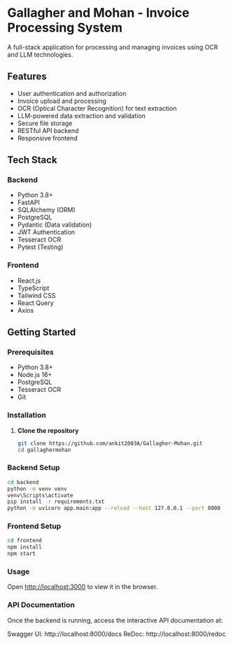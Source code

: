 # Gallagher and Mohan - Invoice Processing System

A full-stack application for processing and managing invoices using OCR and LLM technologies.

## Features

- User authentication and authorization
- Invoice upload and processing
- OCR (Optical Character Recognition) for text extraction
- LLM-powered data extraction and validation
- Secure file storage
- RESTful API backend
- Responsive frontend

## Tech Stack

### Backend
- Python 3.8+
- FastAPI
- SQLAlchemy (ORM)
- PostgreSQL
- Pydantic (Data validation)
- JWT Authentication
- Tesseract OCR
- Pytest (Testing)

### Frontend
- React.js
- TypeScript
- Tailwind CSS
- React Query
- Axios

## Getting Started

### Prerequisites

- Python 3.8+
- Node.js 16+
- PostgreSQL
- Tesseract OCR
- Git

### Installation

1. **Clone the repository**
   ```bash
   git clone https://github.com/ankit2003A/Gallagher-Mohan.git
   cd gallaghermohan

### Backend Setup
   ```bash
cd backend
python -m venv venv
venv\Scripts\activate
pip install -r requirements.txt
python -m uvicorn app.main:app --reload --host 127.0.0.1 --port 8000
   ```
### Frontend Setup
   ```bash
cd frontend
npm install
npm start
   ```
### Usage
Open [http://localhost:3000](http://localhost:3000) to view it in the browser.

### API Documentation
Once the backend is running, access the interactive API documentation at:

Swagger UI: http://localhost:8000/docs
ReDoc: http://localhost:8000/redoc

